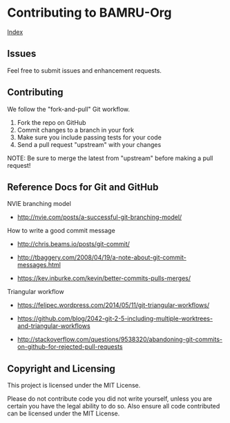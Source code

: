 Contributing to BAMRU-Org
=========================

[Index](./index.md)

Issues
------

Feel free to submit issues and enhancement requests.

Contributing
------------

We follow the "fork-and-pull" Git workflow.

 1. Fork the repo on GitHub
 2. Commit changes to a branch in your fork
 3. Make sure you include passing tests for your code
 4. Send a pull request "upstream" with your changes

NOTE: Be sure to merge the latest from "upstream" before making a
pull request!

Reference Docs for Git and GitHub
---------------------------------


NVIE branching model

- http://nvie.com/posts/a-successful-git-branching-model/

How to write a good commit message

- http://chris.beams.io/posts/git-commit/

- http://tbaggery.com/2008/04/19/a-note-about-git-commit-messages.html

- https://kev.inburke.com/kevin/better-commits-pulls-merges/

Triangular workflow

- https://felipec.wordpress.com/2014/05/11/git-triangular-workflows/

- https://github.com/blog/2042-git-2-5-including-multiple-worktrees-and-triangular-workflows

- http://stackoverflow.com/questions/9538320/abandoning-git-commits-on-github-for-rejected-pull-requests


Copyright and Licensing
-----------------------

This project is licensed under the MIT License. 

Please do not contribute code you did not write yourself, unless you are
certain you have the legal ability to do so. Also ensure all code contributed
can be licensed under the MIT License.

